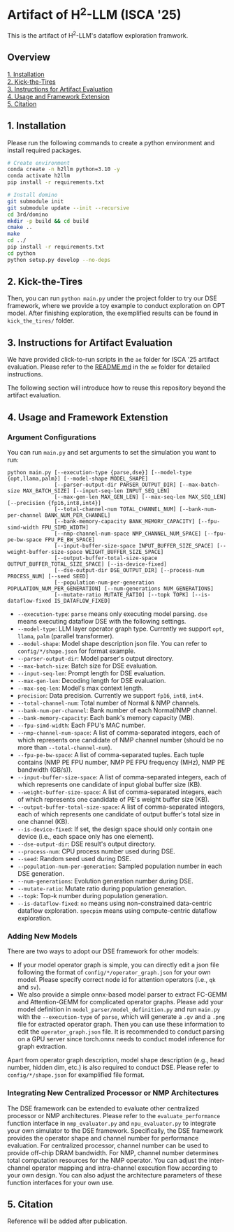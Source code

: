 # Artifact of H$^2$-LLM (ISCA '25)

This is the artifact of H$^2$-LLM's dataflow exploration framwork.

## Overview

[1. Installation](#1-installation)  
[2. Kick-the-Tires](#2-kick-the-tires)  
[3. Instructions for Artifact Evaluation](#3-instructions-for-artifact-evaluation)    
[4. Usage and Framework Extension](#4-usage-and-framework-extension)  
[5. Citation](#5-citation)

## 1. Installation

Please run the following commands to create a python environment and install required packages.

```bash
# Create environment
conda create -n h2llm python=3.10 -y
conda activate h2llm
pip install -r requirements.txt

# Install domino
git submodule init
git submodule update --init --recursive
cd 3rd/domino
mkdir -p build && cd build
cmake ..
make
cd ../
pip install -r requirements.txt
cd python
python setup.py develop --no-deps
```

## 2. Kick-the-Tires

Then, you can run ```python main.py``` under the project folder to try our DSE framework, where we provide a toy example to conduct exploration on OPT model. After finishing exploration, the exemplified results can be found in ```kick_the_tires/``` folder.


## 3. Instructions for Artifact Evaluation

We have provided click-to-run scripts in the ```ae``` folder for ISCA '25 artifact evaluation. Please refer to the [README.md](./ae/README.md) in the `ae` folder for detailed instructions. 

The following section will introduce how to reuse this repository beyond the artifact evaluation.

## 4. Usage and Framework Extenstion

### Argument Configurations

You can run ```main.py``` and set arguments to set the simulation you want to run:

```
python main.py [--execution-type {parse,dse}] [--model-type {opt,llama,palm}] [--model-shape MODEL_SHAPE] 
               [--parser-output-dir PARSER_OUTPUT_DIR] [--max-batch-size MAX_BATCH_SIZE] [--input-seq-len INPUT_SEQ_LEN] 
               [--max-gen-len MAX_GEN_LEN] [--max-seq-len MAX_SEQ_LEN] [--precision {fp16,int8,int4}] 
               [--total-channel-num TOTAL_CHANNEL_NUM] [--bank-num-per-channel BANK_NUM_PER_CHANNEL] 
               [--bank-memory-capacity BANK_MEMORY_CAPACITY] [--fpu-simd-width FPU_SIMD_WIDTH] 
               [--nmp-channel-num-space NMP_CHANNEL_NUM_SPACE] [--fpu-pe-bw-space FPU_PE_BW_SPACE] 
               [--input-buffer-size-space INPUT_BUFFER_SIZE_SPACE] [--weight-buffer-size-space WEIGHT_BUFFER_SIZE_SPACE] 
               [--output-buffer-total-size-space OUTPUT_BUFFER_TOTAL_SIZE_SPACE] [--is-device-fixed] 
               [--dse-output-dir DSE_OUTPUT_DIR] [--process-num PROCESS_NUM] [--seed SEED] 
               [--population-num-per-generation POPULATION_NUM_PER_GENERATION] [--num-generations NUM_GENERATIONS] 
               [--mutate-ratio MUTATE_RATIO] [--topk TOPK] [--is-dataflow-fixed IS_DATAFLOW_FIXED]
```

- ```--execution-type```: ```parse``` means only executing model parsing. ```dse``` means executing dataflow DSE with the following settings.
- ```--model-type```: LLM layer operator graph type. Currently we support ```opt```, ```llama```, ```palm``` (parallel transformer). 
- ```--model-shape```: Model shape description json file. You can refer to ```config/*/shape.json``` for format example.
- ```--parser-output-dir```: Model parser's output directory.
- ```--max-batch-size```: Batch size for DSE evaluation.
- ```--input-seq-len```: Prompt length for DSE evaluation.
- ```--max-gen-len```: Decoding length for DSE evaluation.
- ```--max-seq-len```: Model's max context length.
- ```precision```: Data precision. Currently we support ```fp16```, ```int8```, ```int4```.
- ```--total-channel-num```: Total number of Normal & NMP channels.
- ```--bank-num-per-channel```: Bank number of each Normal/NMP channel.
- ```--bank-memory-capacity```: Each bank's memory capacity (MB).
- ```--fpu-simd-width```: Each FPU's MAC number.
- ```--nmp-channel-num-space```: A list of comma-separated integers, each of which represents one candidate of NMP channel number (should be no more than ```--total-channel-num```).
- ```--fpu-pe-bw-space```: A list of comma-separated tuples. Each tuple contains (NMP PE FPU number, NMP PE FPU frequency (MHz), NMP PE bandwidth (GB/s)).
- ```--input-buffer-size-space```: A list of comma-separated integers, each of which represents one candidate of input global buffer size (KB).
- ```--weight-buffer-size-space```: A list of comma-separated integers, each of which represents one candidate of PE's weight buffer size (KB).
- ```--output-buffer-total-size-space```: A list of comma-separated integers, each of which represents one candidate of output buffer's total size in one channel (KB).
- ```--is-device-fixed```: If set, the design space should only contain one device (i.e., each  space only has one element).
- ```--dse-output-dir```: DSE result's output directory.
- ```--process-num```: CPU process number used during DSE.
- ```--seed```: Random seed used during DSE.
- ```--population-num-per-generation```: Sampled population number in each DSE generation.
- ```--num-generations```: Evolution generation number during DSE.
- ```--mutate-ratio```: Mutate ratio during population generation.
- ```--topk```: Top-k number during population generation.
- ```--is-dataflow-fixed```: ```no``` means using non-constrained data-centric dataflow exploration. ```specpim``` means using compute-centric dataflow exploration.

### Adding New Models

There are two ways to adopt our DSE framework for other models:

- If your model operator graph is simple, you can directly edit a json file following the format of ```config/*/operator_graph.json``` for your own model. Please specify correct node id for attention operators (i.e., ```qk``` and  ```sv```).
- We also provide a simple onnx-based model parser to extract FC-GEMM and Attention-GEMM for complicated operator graphs. Please add your model definition in ```model_parser/model_definition.py``` and run ```main.py``` with the ```--execution-type``` of ```parse```, which will generate a ```.gv``` and a ```.png``` file for extracted operator graph. Then you can use these information to edit the ```operator_graph.json``` file. It is recommended to conduct parsing on a GPU server since torch.onnx needs to conduct model inference for graph extraction.

Apart from operator graph description, model shape description (e.g., head number, hidden dim, etc.) is also required to conduct DSE. Please refer to ```config/*/shape.json``` for examplified file format.

### Integrating New Centralized Processor or NMP Architectures 

The DSE framework can be extended to evaluate other centralized processor or NMP architectures. Please refer to the ```evaluate_performance``` function interface in ```nmp_evaluator.py``` and ```npu_evaluator.py``` to integrate your own simulator to the DSE framework. Specifically, the DSE framework provides the operator shape and channel number for performance evaluation. For centralized processor, channel number can be used to provide off-chip DRAM bandwidth. For NMP, channel number determines total computation resources for the NMP operator. You can adjust the inter-channel operator mapping and intra-channel execution flow according to your own design. You can also adjust the architecture parameters of these function interfaces for your own use.

## 5. Citation

Reference will be added after publication.


